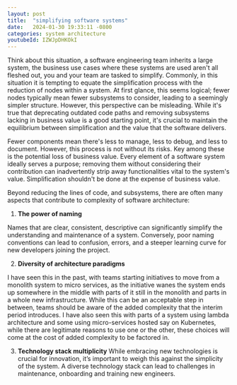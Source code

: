 ```yaml
---
layout: post
title:  "simplifying software systems"
date:   2024-01-30 19:33:11 -0800
categories: system architecture
youtubeId: IZWJpDHKOkI
---
```


Think about this situation, a software engineering team inherits a large system, the business use cases where these systems are used aren't all fleshed out, you and your team are tasked to simplify.
Commonly, in this situation it is tempting to equate the simplification process with the reduction of nodes within a system. At first glance, this seems logical; fewer nodes typically mean fewer subsystems to consider, leading to a seemingly simpler structure. However, this perspective can be misleading. While it's true that deprecating outdated code paths and removing subsystems lacking in business value is a good starting point, it's crucial to maintain the equilibrium between simplification and the value that the software delivers.

Fewer components mean there's less to manage, less to debug, and less to document. However, this process is not without its risks. Key among these is the potential loss of business value. Every element of a software system ideally serves a purpose; removing them without considering their contribution can inadvertently strip away functionalities vital to the system's value. Simplification shouldn't be done at the expense of business value.

Beyond reducing the lines of code, and subsystems, there are often many aspects that contribute to complexity of software architecture:
1. **The power of naming**

Names that are clear, consistent, descriptive can significantly simplify the understanding and maintenance of a system. Conversely, poor naming conventions can lead to confusion, errors, and a steeper learning curve for new developers joining the project.

2. **Diversity of architecture paradigms**

I have seen this in the past, with teams starting initiatives to move from a monolith system to micro services, as the initiative wanes the system ends up somewhere in the middle with parts of it still in the monolith and parts in a whole new infrastructure. While this can be an acceptable step in between, teams should be aware of the added complexity that the interim period introduces.
I have also seen this with parts of a system using lambda architecture and some using micro-services hosted say on Kubernetes, while there are legitimate reasons to use one or the other, these choices will come at the cost of added complexity to be factored in.

3. **Technology stack multiplicity**
 While embracing new technologies is crucial for innovation, it’s important to weigh this against the simplicity of the system. A diverse technology stack can lead to challenges in maintenance, onboarding and training new engineers.
